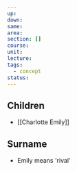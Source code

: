 ```yaml
---
up: 
down: 
same: 
area: 
section: []
course: 
unit: 
lecture: 
tags:
  - concept
status:
---
```

## Children
- [[Charlotte Emily]]

## Surname
- Emily means 'rival'